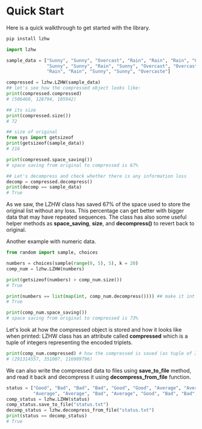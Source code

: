 # Quick Start

Here is a quick walkthrough to get started with the library.

```bash
pip install lzhw
```

```python
import lzhw

sample_data = ["Sunny", "Sunny", "Overcast", "Rain", "Rain", "Rain", "Overcast", 
               "Sunny", "Sunny", "Rain", "Sunny", "Overcast", "Overcast", "Rain", 
               "Rain", "Rain", "Sunny", "Sunny", "Overcaste"]

compressed = lzhw.LZHW(sample_data)
## let's see how the compressed object looks like:
print(compressed.compressed)
# (506460, 128794, 105942)

## its size
print(compressed.size())
# 72

## size of original
from sys import getsizeof
print(getsizeof(sample_data))
# 216

print(compressed.space_saving())
# space saving from original to compressed is 67%

## Let's decompress and check whether there is any information loss
decomp = compressed.decompress()
print(decomp == sample_data)
# True
```

As we saw, the LZHW class has saved 67% of the space used to store the original list without any loss. This percentage can get better with bigger data that may have repeated sequences.
The class has also some useful helper methods as **space_saving**, **size**, and **decompress()** to revert back to original.

Another example with numeric data.

```python
from random import sample, choices

numbers = choices(sample(range(0, 5), 5), k = 20)
comp_num = lzhw.LZHW(numbers)

print(getsizeof(numbers) > comp_num.size())
# True

print(numbers == list(map(int, comp_num.decompress()))) ## make it int again
# True

print(comp_num.space_saving())
# space saving from original to compressed is 73%
```

Let's look at how the compressed object is stored and how it looks like when printed:
LZHW class has an attribute called **compressed** which is a tuple of integers representing the encoded triplets.

```python
print(comp_num.compressed) # how the compressed is saved (as tuple of 3 integers)
# (291314557, 351007, 116989796)
```

We can also write the compressed data to files using **save_to_file** method, 
and read it back and decompress it using **decompress_from_file** function.

```python
status = ["Good", "Bad", "Bad", "Bad", "Good", "Good", "Average", "Average", "Good",
          "Average", "Average", "Bad", "Average", "Good", "Bad", "Bad", "Good"]
comp_status = lzhw.LZHW(status)
comp_status.save_to_file("status.txt")
decomp_status = lzhw.decompress_from_file("status.txt")
print(status == decomp_status)
# True
```
